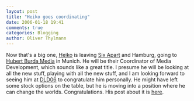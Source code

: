 ```yaml
---
layout: post
title: "Heiko goes coordinating"
date: 2006-01-18 19:41
comments: true
categories: Blogging
author: Oliver Thylmann
---
```







Now that's a big one, [Heiko](http://www.hebig.com/) is leaving [Six Apart](http://www.sixapart.com/) and Hamburg, going to [Hubert Burda Media](http://www.hubert-burda-media.com/) in Munich. He will be their Coordinator of Media Development, which sounds like a great title. I presume he will be looking at all the new stuff, playing with all the new stuff, and I am looking forward to seeing him at [DLD06](http://www.dld06.com/) to congratulate him personally. He might have left some stock options on the table, but he is moving into a position where he can change the worlds. Congratulations. His post about it is [here](http://www.hebig.com/archives/003609.shtml).








